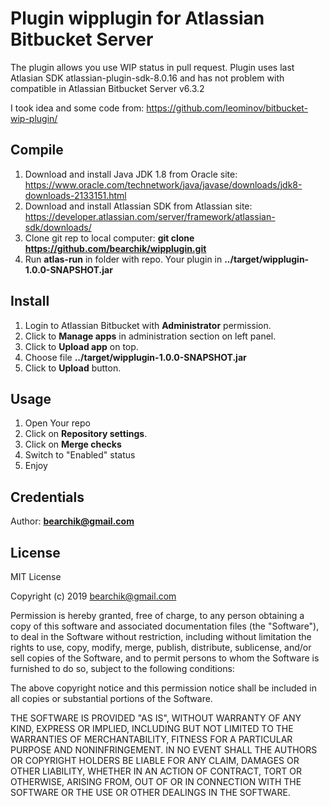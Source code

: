 # Plugin wipplugin for Atlassian Bitbucket Server
The plugin allows you use WIP status in pull request.
Plugin uses last Atlasian SDK atlassian-plugin-sdk-8.0.16 and has not problem with compatible in Atlassian Bitbucket Server v6.3.2

I took idea and some code from: https://github.com/leominov/bitbucket-wip-plugin/

## Compile
1. Download and install Java JDK 1.8 from Oracle site: https://www.oracle.com/technetwork/java/javase/downloads/jdk8-downloads-2133151.html
2. Download and install Atlassian SDK from Atlassian site: https://developer.atlassian.com/server/framework/atlassian-sdk/downloads/
3. Clone git rep to local computer: **git clone https://github.com/bearchik/wipplugin.git**
4. Run **atlas-run** in folder with repo.
Your plugin in **../target/wipplugin-1.0.0-SNAPSHOT.jar**

## Install
1. Login to Atlassian Bitbucket with **Administrator** permission.
2. Click to **Manage apps** in administration section on left panel.
3. Click to **Upload app** on top.
4. Choose file **../target/wipplugin-1.0.0-SNAPSHOT.jar**
5. Click to **Upload** button.

## Usage
1. Open Your repo
2. Click on **Repository settings**.
3. Click on **Merge checks**
4. Switch to "Enabled" status
5. Enjoy

## Credentials
Author: **bearchik@gmail.com**

## License

MIT License

Copyright (c) 2019 bearchik@gmail.com

Permission is hereby granted, free of charge, to any person obtaining a copy
of this software and associated documentation files (the "Software"), to deal
in the Software without restriction, including without limitation the rights
to use, copy, modify, merge, publish, distribute, sublicense, and/or sell
copies of the Software, and to permit persons to whom the Software is
furnished to do so, subject to the following conditions:

The above copyright notice and this permission notice shall be included in all
copies or substantial portions of the Software.

THE SOFTWARE IS PROVIDED "AS IS", WITHOUT WARRANTY OF ANY KIND, EXPRESS OR
IMPLIED, INCLUDING BUT NOT LIMITED TO THE WARRANTIES OF MERCHANTABILITY,
FITNESS FOR A PARTICULAR PURPOSE AND NONINFRINGEMENT. IN NO EVENT SHALL THE
AUTHORS OR COPYRIGHT HOLDERS BE LIABLE FOR ANY CLAIM, DAMAGES OR OTHER
LIABILITY, WHETHER IN AN ACTION OF CONTRACT, TORT OR OTHERWISE, ARISING FROM,
OUT OF OR IN CONNECTION WITH THE SOFTWARE OR THE USE OR OTHER DEALINGS IN THE
SOFTWARE.
